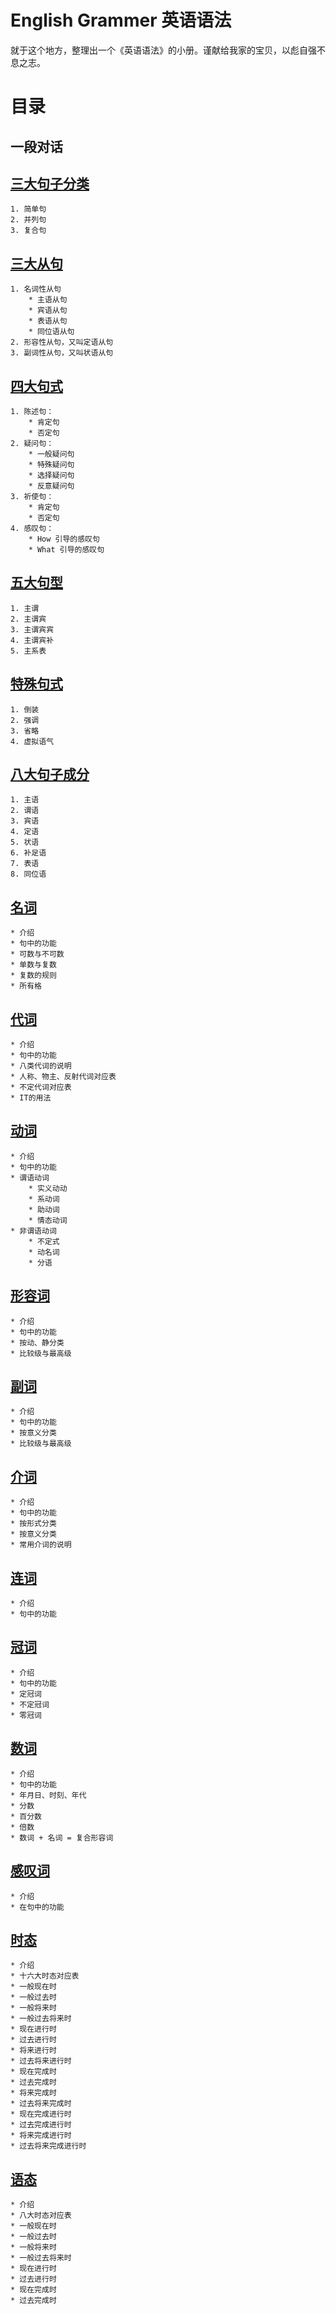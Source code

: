 # English Grammer 英语语法

就于这个地方，整理出一个《英语语法》的小册。谨献给我家的宝贝，以彪自强不息之志。

# 目录

## 一段对话

## [三大句子分类](./type.md) 
    1. 简单句
    2. 并列句
    3. 复合句

## [三大从句](./subordinate.md)
    1. 名词性从句
        * 主语从句
        * 宾语从句
        * 表语从句
        * 同位语从句
    2. 形容性从句，又叫定语从句
    3. 副词性从句，又叫状语从句

## [四大句式](./form.md)
    1. 陈述句：
        * 肯定句
        * 否定句
    2. 疑问句：
        * 一般疑问句
        * 特殊疑问句
        * 选择疑问句
        * 反意疑问句
    3. 祈使句：
        * 肯定句
        * 否定句
    4. 感叹句：
        * How 引导的感叹句
        * What 引导的感叹句

## [五大句型](./structure.md)
    1. 主谓
    2. 主谓宾
    3. 主谓宾宾
    4. 主谓宾补
    5. 主系表

## [特殊句式](./abnormality.md)
    1. 倒装
    2. 强调
    3. 省略
    4. 虚拟语气

## [八大句子成分](./compoent.md)
    1. 主语
    2. 谓语
    3. 宾语
    4. 定语
    5. 状语
    6. 补足语
    7. 表语
    8. 同位语

## [名词](./noun.md)
    * 介绍
    * 句中的功能
    * 可数与不可数
    * 单数与复数
    * 复数的规则
    * 所有格

## [代词](./pronoun.md)
    * 介绍
    * 句中的功能
    * 八类代词的说明
    * 人称、物主、反射代词对应表
    * 不定代词对应表
    * IT的用法

## [动词](./varb.md)
    * 介绍
    * 句中的功能
    * 谓语动词
        * 实义动动
        * 系动词
        * 助动词
        * 情态动词
    * 非谓语动词
        * 不定式
        * 动名词
        * 分语

## [形容词](./adjective.md)
    * 介绍
    * 句中的功能
    * 按动、静分类
    * 比较级与最高级

## [副词](./adverb.md)
    * 介绍
    * 句中的功能
    * 按意义分类
    * 比较级与最高级

## [介词](./preposition.md)
    * 介绍
    * 句中的功能
    * 按形式分类
    * 按意义分类
    * 常用介词的说明

## [连词](./conjunction.md)
    * 介绍
    * 句中的功能

## [冠词](./artivle.md)
    * 介绍
    * 句中的功能
    * 定冠词
    * 不定冠词
    * 零冠词

## [数词](./numeral.md)
    * 介绍
    * 句中的功能
    * 年月日、时刻、年代
    * 分数
    * 百分数
    * 倍数
    * 数词 + 名词 = 复合形容词

## [感叹词](./interjection.md)
    * 介绍
    * 在句中的功能

## [时态](./tense.md)
    * 介绍
    * 十六大时态对应表
    * 一般现在时
    * 一般过去时
    * 一般将来时
    * 一般过去将来时
    * 现在进行时
    * 过去进行时
    * 将来进行时
    * 过去将来进行时
    * 现在完成时
    * 过去完成时
    * 将来完成时
    * 过去将来完成时
    * 现在完成进行时
    * 过去完成进行时
    * 将来完成进行时
    * 过去将来完成进行时

## [语态](./voice.md)
    * 介绍
    * 八大时态对应表
    * 一般现在时
    * 一般过去时
    * 一般将来时
    * 一般过去将来时
    * 现在进行时
    * 过去进行时
    * 现在完成时
    * 过去完成时

